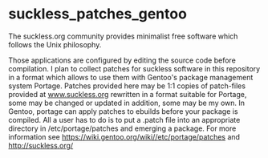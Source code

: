 # suckless_patches_gentoo
The suckless.org community provides minimalist free software which follows the Unix philosophy.

Those applications are configured by editing the source code before compilation.
I plan to collect patches for suckless software in this repository in a format which allows to use them with Gentoo's package management system Portage.
Patches provided here may be 1:1 copies of patch-files provided at www.suckless.org rewritten in a format suitable for Portage,
some may be changed or updated in addition, some may be my own.
In Gentoo, portage can apply patches to ebuilds before your package is compiled.
All a user has to do is to put a .patch file into an appropriate directory in /etc/portage/patches and emerging a package.
For more information see
https://wiki.gentoo.org/wiki//etc/portage/patches
and
http://suckless.org/
